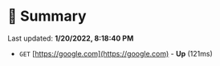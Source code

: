# 📖 Summary
Last updated: **1/20/2022, 8:18:40 PM**

- `GET` [https://google.com](https://google.com) - **Up** (121ms)
